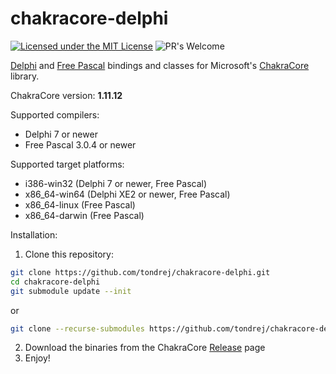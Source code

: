 # chakracore-delphi

[![Licensed under the MIT License](https://img.shields.io/badge/License-MIT-blue.svg)](https://github.com/tondrej/chakracore-delphi/blob/master/LICENSE)
![PR's Welcome](https://img.shields.io/badge/PRs%20-welcome-brightgreen.svg)

[Delphi](https://www.embarcadero.com/products/delphi) and [Free Pascal](https://www.freepascal.org) bindings and classes for Microsoft's [ChakraCore](https://github.com/Microsoft/ChakraCore) library.

ChakraCore version: **1.11.12**

Supported compilers:
- Delphi 7 or newer
- Free Pascal 3.0.4 or newer

Supported target platforms:
- i386-win32 (Delphi 7 or newer, Free Pascal)
- x86_64-win64 (Delphi XE2 or newer, Free Pascal)
- x86_64-linux (Free Pascal)
- x86_64-darwin (Free Pascal)

Installation:

1. Clone this repository:
```bash
git clone https://github.com/tondrej/chakracore-delphi.git
cd chakracore-delphi
git submodule update --init
```
or
```bash
git clone --recurse-submodules https://github.com/tondrej/chakracore-delphi.git
```
2. Download the binaries from the ChakraCore [Release](https://github.com/Microsoft/ChakraCore/releases/tag/v1.11.12) page
3. Enjoy!
